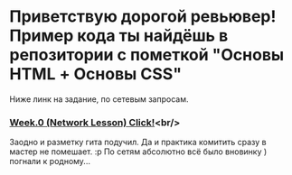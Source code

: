 # Приветствую дорогой ревьювер! Пример кода ты найдёшь в репозитории с пометкой "Основы HTML + Основы CSS"
Ниже линк на задание, по сетевым запросам.<br/>
### [Week.0 (Network Lesson) Click!](https://github.com/strongpeach/cursor.free-aug-2018/blob/master/network%20homework(week.0)v2.md)<br/>
Заодно и разметку гита подучил. Да и практика комитить сразу в мастер не помешает. :р По сетям абсолютно всё было вновинку ) погнали к родному...
